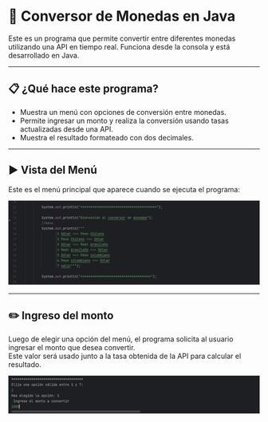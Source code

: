 # 💱 Conversor de Monedas en Java

Este es un programa que permite convertir entre diferentes monedas utilizando una API en tiempo real. Funciona desde la consola y está desarrollado en Java.

---
## 📋 ¿Qué hace este programa?

- Muestra un menú con opciones de conversión entre monedas.
- Permite ingresar un monto y realiza la conversión usando tasas actualizadas desde una API.
- Muestra el resultado formateado con dos decimales.

---

## ▶️ Vista del Menú

Este es el menú principal que aparece cuando se ejecuta el programa:

![Menú del conversor](img/menu.png)

---

## ✏️ Ingreso del monto

Luego de elegir una opción del menú, el programa solicita al usuario ingresar el monto que desea convertir.  
Este valor será usado junto a la tasa obtenida de la API para calcular el resultado.

![Ingreso del monto](img/ingreso-monto.png)



